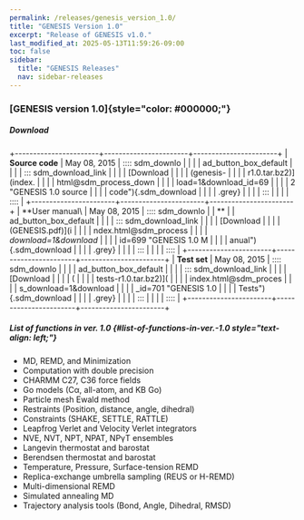 ```yaml
---
permalink: /releases/genesis_version_1.0/
title: "GENESIS Version 1.0"
excerpt: "Release of GENESIS v1.0."
last_modified_at: 2025-05-13T11:59:26-09:00
toc: false
sidebar:
  title: "GENESIS Releases"
  nav: sidebar-releases
---
```


### [GENESIS version 1.0]{style="color: #000000;"}

#####  Download

+-----------------------+-----------------------+-----------------------+
| **Source code**       | May 08, 2015          | :::: sdm_downlo       |
|                       |                       | ad_button_box_default |
|                       |                       | ::: sdm_download_link |
|                       |                       | [Download             |
|                       |                       | (genesis-             |
|                       |                       | r1.0.tar.bz2)](index. |
|                       |                       | html@sdm_process_down |
|                       |                       | load=1&download_id=69 |
|                       |                       | 2 "GENESIS 1.0 source |
|                       |                       |  code"){.sdm_download |
|                       |                       | .grey}                |
|                       |                       | :::                   |
|                       |                       | ::::                  |
+-----------------------+-----------------------+-----------------------+
| **User manual\        | May 08, 2015          | :::: sdm_downlo       |
| **                    |                       | ad_button_box_default |
|                       |                       | ::: sdm_download_link |
|                       |                       | [Download             |
|                       |                       | (GENESIS.pdf)](i      |
|                       |                       | ndex.html@sdm_process |
|                       |                       | _download=1&download_ |
|                       |                       | id=699 "GENESIS 1.0 M |
|                       |                       | anual"){.sdm_download |
|                       |                       | .grey}                |
|                       |                       | :::                   |
|                       |                       | ::::                  |
+-----------------------+-----------------------+-----------------------+
| **Test set**          | May 08, 2015          | :::: sdm_downlo       |
|                       |                       | ad_button_box_default |
|                       |                       | ::: sdm_download_link |
|                       |                       | [Download             |
|                       |                       | (                     |
|                       |                       | tests-r1.0.tar.bz2)]( |
|                       |                       | index.html@sdm_proces |
|                       |                       | s_download=1&download |
|                       |                       | _id=701 "GENESIS 1.0  |
|                       |                       | Tests"){.sdm_download |
|                       |                       | .grey}                |
|                       |                       | :::                   |
|                       |                       | ::::                  |
+-----------------------+-----------------------+-----------------------+

#####  List of functions in ver. 1.0  {#list-of-functions-in-ver.-1.0 style="text-align: left;"}

-   MD, REMD, and Minimization
-   Computation with double precision
-   CHARMM C27, C36 force fields
-   Go models (Cα, all-atom, and KB Go)
-   Particle mesh Ewald method
-   Restraints (Position, distance, angle, dihedral)
-   Constraints (SHAKE, SETTLE, RATTLE)
-   Leapfrog Verlet and Velocity Verlet integrators
-   NVE, NVT, NPT, NPAT, NPγT ensembles
-   Langevin thermostat and barostat
-   Berendsen thermostat and barostat
-   Temperature, Pressure, Surface-tension REMD
-   Replica-exchange umbrella sampling (REUS or H-REMD)
-   Multi-dimensional REMD
-   Simulated annealing MD
-   Trajectory analysis tools (Bond, Angle, Dihedral, RMSD)

